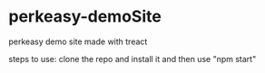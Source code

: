 # perkeasy-demoSite

perkeasy demo site made with treact

steps to use:
clone the repo and install it and then use "npm start"
